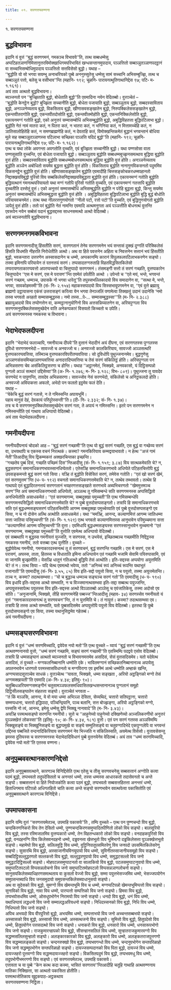 ```yaml
---
title: ०१. सरणत्तयवण्णना

---
```

१. सरणत्तयवण्णना  


## बुद्धविभावना

इदानि यं वुत्तं ‘‘बुद्धं सरणगमनं, गमकञ्च विभावये’’ति, तत्थ सब्बधम्मेसु अप्पटिहतञाणनिमित्तानुत्तरविमोक्खाधिगमपरिभावितं खन्धसन्तानमुपादाय, पञ्ञत्तितो सब्बञ्ञुतञ्ञाणपदट्ठानं वा सच्चाभिसम्बोधिमुपादाय पञ्ञत्तितो सत्तविसेसो बुद्धो। यथाह –  
‘‘बुद्धोति यो सो भगवा सयम्भू अनाचरियको पुब्बे अननुस्सुतेसु धम्मेसु सामं सच्चानि अभिसम्बुज्झि, तत्थ च सब्बञ्ञुतं पत्तो, बलेसु च वसीभाव’’न्ति (महानि॰ १९२; चूळनि॰ पारायनत्थुतिगाथानिद्देस ९७; पटि॰ म॰ १.१६१)।  
अयं ताव अत्थतो बुद्धविभावना।  
ब्यञ्जनतो पन ‘‘बुज्झिताति बुद्धो, बोधेताति बुद्धो’’ति एवमादिना नयेन वेदितब्बो। वुत्तञ्चेतं –  
‘‘बुद्धोति केनट्ठेन बुद्धो? बुज्झिता सच्चानीति बुद्धो, बोधेता पजायाति बुद्धो, सब्बञ्ञुताय बुद्धो, सब्बदस्साविताय बुद्धो, अनञ्ञनेय्यताय बुद्धो, विकसिताय बुद्धो, खीणासवसङ्खातेन बुद्धो, निरुपक्किलेससङ्खातेन बुद्धो, एकन्तवीतरागोति बुद्धो, एकन्तवीतदोसोति बुद्धो, एकन्तवीतमोहोति बुद्धो, एकन्तनिक्किलेसोति बुद्धो, एकायनमग्गं गतोति बुद्धो, एको अनुत्तरं सम्मासम्बोधिं अभिसम्बुद्धोति बुद्धो, अबुद्धिविहतत्ता बुद्धिपटिलाभा बुद्धो। बुद्धोति नेतं नामं मातरा कतं, न पितरा कतं, न भातरा कतं, न भगिनिया कतं, न मित्तामच्चेहि कतं, न ञातिसालोहितेहि कतं, न समणब्राह्मणेहि कतं, न देवताहि कतं, विमोक्खन्तिकमेतं बुद्धानं भगवन्तानं बोधिया मूले सह सब्बञ्ञुतञ्ञाणस्स पटिलाभा सच्छिका पञ्ञत्ति यदिदं बुद्धो’’ति (महानि॰ १९२; चूळनि॰ पारायनत्थुतिगाथानिद्देस ९७; पटि॰ म॰ १.१६२)।  
एत्थ च यथा लोके अवगन्ता अवगतोति वुच्चति, एवं बुज्झिता सच्चानीति बुद्धो। यथा पण्णसोसा वाता पण्णसुसाति वुच्चन्ति, एवं बोधेता पजायाति बुद्धो। सब्बञ्ञुताय बुद्धोति सब्बधम्मबुज्झनसमत्थाय बुद्धिया बुद्धोति वुत्तं होति। सब्बदस्साविताय बुद्धोति सब्बधम्मबोधनसमत्थाय बुद्धिया बुद्धोति वुत्तं होति। अनञ्ञनेय्यताय बुद्धोति अञ्ञेन अबोधितो सयमेव बुद्धत्ता बुद्धोति वुत्तं होति। विकसिताय बुद्धोति नानागुणविकसनतो पदुममिव विकसनट्ठेन बुद्धोति वुत्तं होति। खीणासवसङ्खातेन बुद्धोति एवमादीहि चित्तसङ्कोचकरधम्मपहानतो निद्दाक्खयविबुद्धो पुरिसो विय सब्बकिलेसनिद्दाक्खयविबुद्धत्ता बुद्धोति वुत्तं होति। एकायनमग्गं गतोति बुद्धोति बुद्धियत्थानं गमनत्थपरियायतो यथा मग्गं गतोपि पुरिसो गतोति वुच्चति, एवं एकायनमग्गं गतत्तापि बुद्धोति वुच्चतीति दस्सेतुं वुत्तं। एको अनुत्तरं सम्मासम्बोधिं अभिसम्बुद्धोति बुद्धोति न परेहि बुद्धत्ता बुद्धो, किन्तु सयमेव अनुत्तरं सम्मासम्बोधिं अभिसम्बुद्धत्ता बुद्धोति वुत्तं होति । अबुद्धिविहतत्ता बुद्धिपटिलाभा बुद्धोति बुद्धि बुद्धं बोधोति परियायवचनमेतं। तत्थ यथा नीलरत्तगुणयोगतो ‘‘नीलो पटो, रत्तो पटो’’ति वुच्चति, एवं बुद्धिगुणयोगतो बुद्धोति ञापेतुं वुत्तं होति। ततो परं बुद्धोति नेतं नामन्ति एवमादि अत्थमनुगता अयं पञ्ञत्तीति बोधनत्थं वुत्तन्ति एवरूपेन नयेन सब्बेसं पदानं बुद्धसद्दस्स साधनसमत्थो अत्थो वेदितब्बो।  
अयं ब्यञ्जनतोपि बुद्धविभावना।  


## सरणगमनगमकविभावना

इदानि सरणगमनादीसु हिंसतीति सरणं, सरणगतानं तेनेव सरणगमनेन भयं सन्तासं दुक्खं दुग्गतिं परिक्किलेसं हिंसति विधमति नीहरति निरोधेतीति अत्थो। अथ वा हिते पवत्तनेन अहिता च निवत्तनेन सत्तानं भयं हिंसतीति बुद्धो, भवकन्तारा उत्तरणेन अस्सासदानेन च धम्मो, अप्पकानम्पि कारानं विपुलफलपटिलाभकरणेन सङ्घो। तस्मा इमिनापि परियायेन तं रतनत्तयं सरणं। तप्पसादतग्गरुताहि विहतविद्धंसितकिलेसो तप्परायणताकारप्पवत्तो अपरप्पच्चयो वा चित्तुप्पादो सरणगमनं। तंसमङ्गी सत्तो तं सरणं गच्छति, वुत्तप्पकारेन चित्तुप्पादेन ‘‘एस मे सरणं, एस मे परायण’’न्ति एवमेतं उपेतीति अत्थो । उपेन्तो च ‘‘एते मयं, भन्ते, भगवन्तं सरणं गच्छाम, धम्मञ्च, उपासके नो भगवा धारेतू’’ति तपुस्सभल्लिकादयो विय समादानेन वा, ‘‘सत्था मे, भन्ते, भगवा, सावकोहमस्मी’’ति (सं॰ नि॰ २.१५४) महाकस्सपादयो विय सिस्सभावूपगमनेन वा, ‘‘एवं वुत्ते ब्रह्मायु ब्राह्मणो उट्ठायासना एकंसं उत्तरासङ्गं करित्वा येन भगवा तेनञ्जलिं पणामेत्वा तिक्खत्तुं उदानं उदानेसि ‘नमो तस्स भगवतो अरहतो सम्मासम्बुद्धस्स। नमो तस्स…पे॰… सम्मासम्बुद्धस्सा’’’ति (म॰ नि॰ २.३८८) ब्रह्मायुआदयो विय तप्पोणत्तेन वा, कम्मट्ठानानुयोगिनो विय अत्तसन्निय्यातनेन वा, अरियपुग्गला विय सरणगमनुपक्किलेससमुच्छेदेन वाति अनेकप्पकारं विसयतो किच्चतो च उपेति।  
अयं सरणगमनस्स गमकस्स च विभावना।  


## भेदाभेदफलदीपना

इदानि ‘‘भेदाभेदं फलञ्चापि, गमनीयञ्च दीपये’’ति वुत्तानं भेदादीनं अयं दीपना, एवं सरणगतस्स पुग्गलस्स दुविधो सरणगमनभेदो – सावज्जो च अनवज्जो च। अनवज्जो कालकिरियाय, सावज्जो अञ्ञसत्थरि वुत्तप्पकारप्पवत्तिया, तस्मिञ्च वुत्तप्पकारविपरीतप्पवत्तिया। सो दुविधोपि पुथुज्जनानमेव। बुद्धगुणेसु अञ्ञाणसंसयमिच्छाञाणप्पवत्तिया अनादरादिप्पवत्तिया च तेसं सरणं संकिलिट्ठं होति। अरियपुग्गला पन अभिन्नसरणा चेव असंकिलिट्ठसरणा च होन्ति। यथाह ‘‘अट्ठानमेतं, भिक्खवे, अनवकासो, यं दिट्ठिसम्पन्नो पुग्गलो अञ्ञं सत्थारं उद्दिसेय्या’’ति (अ॰ नि॰ १.२७६; म॰ नि॰ ३.१२८; विभ॰ ८०९)। पुथुज्जना तु यावदेव सरणभेदं न पापुणन्ति, तावदेव अभिन्नसरणा। सावज्जोव नेसं सरणभेदो, संकिलेसो च अनिट्ठफलदो होति। अनवज्जो अविपाकत्ता अफलो, अभेदो पन फलतो इट्ठमेव फलं देति।  
यथाह –  
‘‘येकेचि बुद्धं सरणं गतासे, न ते गमिस्सन्ति अपायभूमिं।  
पहाय मानुसं देहं, देवकायं परिपूरेस्सन्ती’’ति॥ (दी॰ नि॰ २.३३२; सं॰ नि॰ १.३७)।  
तत्र च ये सरणगमनुपक्किलेससमुच्छेदेन सरणं गता, ते अपायं न गमिस्सन्ति। इतरे पन सरणगमनेन न गमिस्सन्तीति एवं गाथाय अधिप्पायो वेदितब्बो।  
अयं ताव भेदाभेदफलदीपना।  


## गमनीयदीपना

गमनीयदीपनायं चोदको आह – ‘‘बुद्धं सरणं गच्छामी’’ति एत्थ यो बुद्धं सरणं गच्छति, एस बुद्धं वा गच्छेय्य सरणं वा, उभयथापि च एकस्स वचनं निरत्थकं। कस्मा? गमनकिरियाय कम्मद्वयाभावतो। न हेत्थ ‘‘अजं गामं नेती’’तिआदीसु विय द्विकम्मकत्तं अक्खरचिन्तका इच्छन्ति।  
‘‘गच्छतेव पुब्बं दिसं, गच्छति पच्छिमं दिस’’न्तिआदीसु (सं॰ नि॰ १.१५९; ३.८७) विय सात्थकमेवाति चे? न, बुद्धसरणानं समानाधिकरणभावस्सानधिप्पेततो। एतेसञ्हि समानाधिकरणभावे अधिप्पेते पटिहतचित्तोपि बुद्धं उपसङ्कमन्तो बुद्धं सरणं गतो सिया। यञ्हि तं बुद्धोति विसेसितं सरणं, तमेवेस गतोति। ‘‘एतं खो सरणं खेमं, एतं सरणमुत्तम’’न्ति (ध॰ प॰ १९२) वचनतो समानाधिकरणत्तमेवाति चे? न, तत्थेव तब्भावतो। तत्थेव हि गाथापदे एतं बुद्धादिरतनत्तयं सरणगतानं भयहरणत्तसङ्खाते सरणभावे अब्यभिचरणतो ‘‘खेममुत्तमञ्च सरण’’न्ति अयं समानाधिकरणभावो अधिप्पेतो, अञ्ञत्थ तु गमिसम्बन्धे सति सरणगमनस्स अप्पसिद्धितो अनधिप्पेतोति असाधकमेतं। ‘‘एतं सरणमागम्म, सब्बदुक्खा पमुच्चती’’ति एत्थ गमिसम्बन्धेपि सरणगमनपसिद्धितो समानाधिकरणत्तमेवाति चे? न पुब्बे वुत्तदोसप्पसङ्गतो। तत्रापि हि समानाधिकरणभावे सति एतं बुद्धधम्मसङ्घसरणं पटिहतचित्तोपि आगम्म सब्बदुक्खा पमुच्चेय्याति एवं पुब्बे वुत्तदोसप्पसङ्गो एव सिया, न च नो दोसेन अत्थि अत्थोति असाधकमेतं। यथा ‘‘ममञ्हि, आनन्द, कल्याणमित्तं आगम्म जातिधम्मा सत्ता जातिया परिमुच्चन्ती’’ति (सं॰ नि॰ १.१२९) एत्थ भगवतो कल्याणमित्तस्स आनुभावेन परिमुच्चमाना सत्ता ‘‘कल्याणमित्तं आगम्म परिमुच्चन्ती’’ति वुत्ता। एवमिधापि बुद्धधम्मसङ्घस्स सरणस्सानुभावेन मुच्चमानो ‘‘एतं सरणमागम्म, सब्बदुक्खा पमुच्चती’’ति वुत्तोति एवमेत्थ अधिप्पायो वेदितब्बो।  
एवं सब्बथापि न बुद्धस्स गमनीयत्तं युज्जति, न सरणस्स, न उभयेसं, इच्छितब्बञ्च गच्छामीति निद्दिट्ठस्स गमकस्स गमनीयं, ततो वत्तब्बा एत्थ युत्तीति। वुच्चते –  
बुद्धोयेवेत्थ गमनीयो, गमनाकारदस्सनत्थं तु तं सरणवचनं, बुद्धं सरणन्ति गच्छामि। एस मे सरणं, एस मे परायणं, अघस्स, ताता, हितस्स च विधाताति इमिना अधिप्पायेन एतं गच्छामि भजामि सेवामि पयिरुपासामि, एवं वा जानामि बुज्झामीति। येसञ्हि धातूनं गतिअत्थो बुद्धिपि तेसं अत्थोति। इति-सद्दस्स अप्पयोगा अयुत्तमिति चे? तं न। तत्थ सिया – यदि चेत्थ एवमत्थो भवेय्य, ततो ‘‘अनिच्चं रूपं अनिच्चं रूपन्ति यथाभूतं पजानाती’’ति एवमादीसु (सं॰ नि॰ ३.५५, ८५) विय इति-सद्दो पयुत्तो सिया, न च पयुत्तो, तस्मा अयुत्तमेतन्ति। तञ्च न, कस्मा? तदत्थसम्भवा। ‘‘यो च बुद्धञ्च धम्मञ्च सङ्घञ्च सरणं गतो’’ति एवमादीसु (ध॰ प॰ १९०) विय इधापि इति-सद्दस्स अत्थो सम्भवति, न च विज्जमानत्थसम्भवा इति-सद्दा सब्बत्थ पयुज्जन्ति, अप्पयुत्तस्सापेत्थ पयुत्तस्स विय इति-सद्दस्स अत्थो विञ्ञातब्बो अञ्ञेसु च एवंजातिकेसु, तस्मा अदोसो एव सोति। ‘‘अनुजानामि, भिक्खवे, तीहि सरणगमनेहि पब्बज्ज’’न्तिआदीसु (महाव॰ ३४) सरणस्सेव गमनीयतो यं वुत्तं ‘‘गमनाकारदस्सनत्थं तु सरणवचन’’न्ति, तं न युत्तमिति चे। तं नायुत्तं। कस्मा? तदत्थसम्भवा एव। तत्रापि हि तस्स अत्थो सम्भवति, यतो पुब्बसदिसमेव अप्पयुत्तोपि पयुत्तो विय वेदितब्बो। इतरथा हि पुब्बे वुत्तदोसप्पसङ्गो एव सिया, तस्मा यथानुसिट्ठमेव गहेतब्बं।  
अयं गमनीयदीपना।  


## धम्मसङ्घसरणविभावना

इदानि यं वुत्तं ‘‘धम्मं सरणमिच्चादि, द्वयेपेस नयो मतो’’ति एत्थ वुच्चते – य्वायं ‘‘बुद्धं सरणं गच्छामी’’ति एत्थ अत्थवण्णनानयो वुत्तो, ‘‘धम्मं सरणं गच्छामि, सङ्घं सरणं गच्छामी’’ति एतस्मिम्पि पदद्वये एसोव वेदितब्बो। तत्रापि हि धम्मसङ्घानं अत्थतो ब्यञ्जनतो च विभावनमत्तमेव असदिसं, सेसं वुत्तसदिसमेव। यतो यदेवेत्थ असदिसं, तं वुच्चते – मग्गफलनिब्बानानि धम्मोति एके। भावितमग्गानं सच्छिकतनिब्बानानञ्च अपायेसु अपतनभावेन धारणतो परमस्सासविधानतो च मग्गविरागा एव इमस्मिं अत्थे धम्मोति अम्हाकं खन्ति, अग्गप्पसादसुत्तञ्चेव साधकं। वुत्तञ्चेत्थ ‘‘यावता, भिक्खवे, धम्मा सङ्खता , अरियो अट्ठङ्गिको मग्गो तेसं अग्गमक्खायती’’ति एवमादि (अ॰ नि॰ ४.३४; इतिवु॰ ९०)।  
चतुब्बिधअरियमग्गसमङ्गीनं चतुसामञ्ञफलसमधिवासितखन्धसन्तानानञ्च पुग्गलानं समूहो दिट्ठिसीलसङ्घातेन संहतत्ता सङ्घो। वुत्तञ्चेतं भगवता –  
‘‘तं किं मञ्ञसि, आनन्द, ये वो मया धम्मा अभिञ्ञा देसिता, सेय्यथिदं, चत्तारो सतिपट्ठाना, चत्तारो सम्मप्पधाना, चत्तारो इद्धिपादा, पञ्चिन्द्रियानि, पञ्च बलानि, सत्त बोज्झङ्गा, अरियो अट्ठङ्गिको मग्गो, पस्ससि नो त्वं, आनन्द, इमेसु धम्मेसु द्वेपि भिक्खू नानावादे’’ति (म॰ नि॰ ३.४३)।  
अयञ्हि परमत्थसङ्घो सरणन्ति गमनीयो। सुत्ते च ‘‘आहुनेय्यो पाहुनेय्यो दक्खिणेय्यो अञ्जलिकरणीयो अनुत्तरं पुञ्ञक्खेत्तं लोकस्सा’’ति (इतिवु॰ ९०; अ॰ नि॰ ४.३४, १८१) वुत्तो। एतं पन सरणं गतस्स अञ्ञस्मिम्पि भिक्खुसङ्घे वा भिक्खुनिसङ्घे वा बुद्धप्पमुखे वा सङ्घे सम्मुतिसङ्घे वा चतुवग्गादिभेदे एकपुग्गलेपि वा भगवन्तं उद्दिस्स पब्बजिते वन्दनादिकिरियाय सरणगमनं नेव भिज्जति न संकिलिस्सति, अयमेत्थ विसेसो। वुत्तावसेसन्तु इमस्स दुतियस्स च सरणगमनस्स भेदाभेदादिविधानं पुब्बे वुत्तनयेनेव वेदितब्बं। अयं ताव ‘‘धम्मं सरणमिच्चादि, द्वयेपेस नयो मतो’’ति एतस्स वण्णना।  


## अनुपुब्बववत्थानकारणनिद्देसो

इदानि अनुपुब्बववत्थाने, कारणञ्च विनिद्दिसेति एत्थ एतेसु च तीसु सरणवचनेसु सब्बसत्तानं अग्गोति कत्वा पठमं बुद्धो, तप्पभवतो तदुपदेसिततो च अनन्तरं धम्मो, तस्स धम्मस्स आधारकतो तदासेवनतो च अन्ते सङ्घो। सब्बसत्तानं वा हिते नियोजकोति कत्वा पठमं बुद्धो, तप्पभवतो सब्बसत्तहितत्ता अनन्तरं धम्मो, हिताधिगमाय पटिपन्नो अधिगतहितो चाति कत्वा अन्ते सङ्घो सरणभावेन ववत्थपेत्वा पकासितोति एवं अनुपुब्बववत्थाने कारणञ्च विनिद्दिसे।  


## उपमापकासना

इदानि यम्पि वुत्तं ‘‘सरणत्तयमेतञ्च, उपमाहि पकासये’’ति , तम्पि वुच्चते – एत्थ पन पुण्णचन्दो विय बुद्धो, चन्दकिरणनिकरो विय तेन देसितो धम्मो, पुण्णचन्दकिरणसमुप्पादितपीणितो लोको विय सङ्घो। बालसूरियो विय बुद्धो, तस्स रस्मिजालमिव वुत्तप्पकारो धम्मो, तेन विहतन्धकारो लोको विय सङ्घो। वनदाहकपुरिसो विय बुद्धो, वनदहनग्गि विय किलेसवनदहनो धम्मो, दड्ढवनत्ता खेत्तभूतो विय भूमिभागो दड्ढकिलेसत्ता पुञ्ञक्खेत्तभूतो सङ्घो। महामेघो विय बुद्धो, सलिलवुट्ठि विय धम्मो, वुट्ठिनिपातूपसमितरेणु विय जनपदो उपसमितकिलेसरेणु सङ्घो। सुसारथि विय बुद्धो, अस्साजानीयविनयूपायो विय धम्मो, सुविनीतस्साजानीयसमूहो विय सङ्घो। सब्बदिट्ठिसल्लुद्धरणतो सल्लकत्तो विय बुद्धो, सल्लुद्धरणूपायो विय धम्मो, समुद्धटसल्लो विय जनो समुद्धटदिट्ठिसल्लो सङ्घो। मोहपटलसमुप्पाटनतो वा सालाकियो विय बुद्धो, पटलसमुप्पाटनुपायो विय धम्मो, समुप्पाटितपटलो विप्पसन्नलोचनो विय जनो समुप्पाटितमोहपटलो विप्पसन्नञाणलोचनो सङ्घो। सानुसयकिलेसब्याधिहरणसमत्थताय वा कुसलो वेज्जो विय बुद्धो, सम्मा पयुत्तभेसज्जमिव धम्मो, भेसज्जपयोगेन समुपसन्तब्याधि विय जनसमुदायो समुपसन्तकिलेसब्याधानुसयो सङ्घो।  
अथ वा सुदेसको विय बुद्धो, सुमग्गो विय खेमन्तभूमि विय च धम्मो, मग्गप्पटिपन्नो खेमन्तभूमिप्पत्तो विय सङ्घो। सुनाविको विय बुद्धो, नावा विय धम्मो, पारप्पत्तो सम्पत्तिको विय जनो सङ्घो। हिमवा विय बुद्धो, तप्पभवोसधमिव धम्मो, ओसधूपभोगेन निरामयो विय जनो सङ्घो। धनदो विय बुद्धो, धनं विय धम्मो, यथाधिप्पायं लद्धधनो विय जनो सम्मालद्धअरियधनो सङ्घो। निधिदस्सनको विय बुद्धो, निधि विय धम्मो, निधिप्पत्तो विय जनो सङ्घो।  
अपिच अभयदो विय वीरपुरिसो बुद्धो, अभयमिव धम्मो, सम्पत्ताभयो विय जनो अच्चन्तसब्बभयो सङ्घो। अस्सासको विय बुद्धो, अस्सासो विय धम्मो, अस्सत्थजनो विय सङ्घो। सुमित्तो विय बुद्धो, हितूपदेसो विय धम्मो, हितूपयोगेन पत्तसदत्थो विय जनो सङ्घो। धनाकरो विय बुद्धो, धनसारो विय धम्मो, धनसारूपभोगो विय जनो सङ्घो। राजकुमारन्हापको विय बुद्धो, सीसन्हानसलिलं विय धम्मो, सुन्हातराजकुमारवग्गो विय सद्धम्मसलिलसुन्हातो सङ्घो। अलङ्कारकारको विय बुद्धो, अलङ्कारो विय धम्मो, अलङ्कतराजपुत्तगणो विय सद्धम्मालङ्कतो सङ्घो। चन्दनरुक्खो विय बुद्धो, तप्पभवगन्धो विय धम्मो, चन्दनुपभोगेन सन्तपरिळाहो विय जनो सद्धम्मूपभोगेन सन्तपरिळाहो सङ्घो। दायज्जसम्पदानको विय पिता बुद्धो, दायज्जं विय धम्मो, दायज्जहरो पुत्तवग्गो विय सद्धम्मदायज्जहरो सङ्घो। विकसितपदुमं विय बुद्धो, तप्पभवमधु विय धम्मो, तदुपभोगीभमरगणो विय सङ्घो। एवं सरणत्तयमेतञ्च, उपमाहि पकासये।  
एत्तावता च या पुब्बे ‘‘केन कत्थ कदा कस्मा, भासितं सरणत्तय’’न्तिआदीहि चतूहि गाथाहि अत्थवण्णनाय मातिका निक्खित्ता, सा अत्थतो पकासिता होतीति।  
परमत्थजोतिकाय खुद्दकपाठ-अट्ठकथाय  
सरणत्तयवण्णना निट्ठिता।  